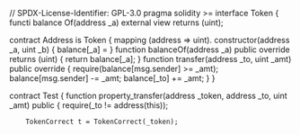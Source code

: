 // SPDX-License-Identifier: GPL-3.0
pragma solidity >=
interface Token {
    functi balance Of(address _a) external view returns (uint);
    
contract Address
is Token {
    mapping (address => uint).
    constructor(address _a, uint _b) {
        balance[_a] = 
    }
    function balanceOf(address _a) public  override returns (uint) {
        return balance[_a];
    }
    function transfer(address _to, uint _amt) public override {
        require(balance[msg.sender] >= _amt);
        balance[msg.sender] -= _amt;
        balance[_to] += _amt;
    }
}

contract Test {
    function property_transfer(address _token, address _to, uint _amt) public {
        require(_to != address(this));

        TokenCorrect t = TokenCorrect(_token);


